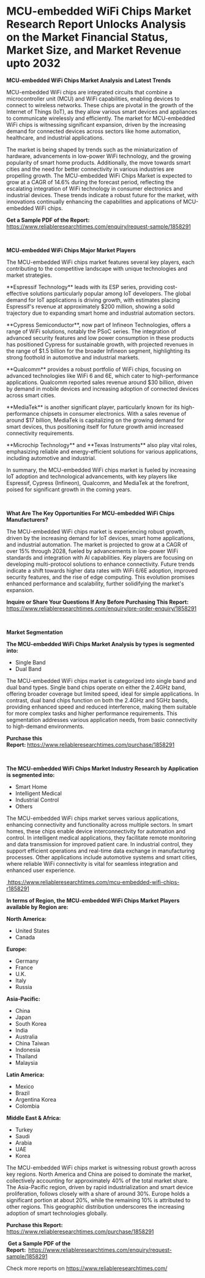 <p><h1>MCU-embedded WiFi Chips Market Research Report Unlocks Analysis on the Market Financial Status, Market Size, and Market Revenue upto 2032</h1></p><p><strong>MCU-embedded WiFi Chips Market Analysis and Latest Trends</strong></p>
<p><p>MCU-embedded WiFi chips are integrated circuits that combine a microcontroller unit (MCU) and WiFi capabilities, enabling devices to connect to wireless networks. These chips are pivotal in the growth of the Internet of Things (IoT), as they allow various smart devices and appliances to communicate wirelessly and efficiently. The market for MCU-embedded WiFi chips is witnessing significant expansion, driven by the increasing demand for connected devices across sectors like home automation, healthcare, and industrial applications.</p><p>The market is being shaped by trends such as the miniaturization of hardware, advancements in low-power WiFi technology, and the growing popularity of smart home products. Additionally, the move towards smart cities and the need for better connectivity in various industries are propelling growth. The MCU-embedded WiFi Chips Market is expected to grow at a CAGR of 14.6% during the forecast period, reflecting the escalating integration of WiFi technology in consumer electronics and industrial devices. These trends indicate a robust future for the market, with innovations continually enhancing the capabilities and applications of MCU-embedded WiFi chips.</p></p>
<p><strong>Get a Sample PDF of the Report:&nbsp;</strong> <a href="https://www.reliableresearchtimes.com/enquiry/request-sample/1858291?utm_campaign=2305&utm_medium=2&utm_source=Github&utm_content=ia&utm_term=13022025&utm_id=mcu-embedded-wifi-chips">https://www.reliableresearchtimes.com/enquiry/request-sample/1858291</a></p>
<p>&nbsp;</p>
<p><strong>MCU-embedded WiFi Chips Major Market Players</strong></p>
<p><p>The MCU-embedded WiFi chips market features several key players, each contributing to the competitive landscape with unique technologies and market strategies. </p><p>**Espressif Technology** leads with its ESP series, providing cost-effective solutions particularly popular among IoT developers. The global demand for IoT applications is driving growth, with estimates placing Espressif's revenue at approximately $200 million, showing a solid trajectory due to expanding smart home and industrial automation sectors.</p><p>**Cypress Semiconductor**, now part of Infineon Technologies, offers a range of WiFi solutions, notably the PSoC series. The integration of advanced security features and low power consumption in these products has positioned Cypress for sustainable growth, with projected revenues in the range of $1.5 billion for the broader Infineon segment, highlighting its strong foothold in automotive and industrial markets.</p><p>**Qualcomm** provides a robust portfolio of WiFi chips, focusing on advanced technologies like WiFi 6 and 6E, which cater to high-performance applications. Qualcomm reported sales revenue around $30 billion, driven by demand in mobile devices and increasing adoption of connected devices across smart cities.</p><p>**MediaTek** is another significant player, particularly known for its high-performance chipsets in consumer electronics. With a sales revenue of around $17 billion, MediaTek is capitalizing on the growing demand for smart devices, thus positioning itself for future growth amid increased connectivity requirements.</p><p>**Microchip Technology** and **Texas Instruments** also play vital roles, emphasizing reliable and energy-efficient solutions for various applications, including automotive and industrial.</p><p>In summary, the MCU-embedded WiFi chips market is fueled by increasing IoT adoption and technological advancements, with key players like Espressif, Cypress (Infineon), Qualcomm, and MediaTek at the forefront, poised for significant growth in the coming years.</p></p>
<p>&nbsp;</p>
<p><strong>What Are The Key Opportunities For MCU-embedded WiFi Chips Manufacturers?</strong></p>
<p><p>The MCU-embedded WiFi chips market is experiencing robust growth, driven by the increasing demand for IoT devices, smart home applications, and industrial automation. The market is projected to grow at a CAGR of over 15% through 2028, fueled by advancements in low-power WiFi standards and integration with AI capabilities. Key players are focusing on developing multi-protocol solutions to enhance connectivity. Future trends indicate a shift towards higher data rates with WiFi 6/6E adoption, improved security features, and the rise of edge computing. This evolution promises enhanced performance and scalability, further solidifying the market's expansion.</p></p>
<p><strong>Inquire or Share Your Questions If Any Before Purchasing This Report:</strong> <a href="https://www.reliableresearchtimes.com/enquiry/pre-order-enquiry/1858291?utm_campaign=2305&utm_medium=2&utm_source=Github&utm_content=ia&utm_term=13022025&utm_id=mcu-embedded-wifi-chips">https://www.reliableresearchtimes.com/enquiry/pre-order-enquiry/1858291</a></p>
<p>&nbsp;</p>
<p><strong>Market Segmentation</strong></p>
<p><strong>The MCU-embedded WiFi Chips Market Analysis by types is segmented into:</strong></p>
<p><ul><li>Single Band</li><li>Dual Band</li></ul></p>
<p><p>The MCU-embedded WiFi chips market is categorized into single band and dual band types. Single band chips operate on either the 2.4GHz band, offering broader coverage but limited speed, ideal for simple applications. In contrast, dual band chips function on both the 2.4GHz and 5GHz bands, providing enhanced speed and reduced interference, making them suitable for more complex tasks and higher performance requirements. This segmentation addresses various application needs, from basic connectivity to high-demand environments.</p></p>
<p><strong>Purchase this Report:&nbsp;</strong><a href="https://www.reliableresearchtimes.com/purchase/1858291?utm_campaign=2305&utm_medium=2&utm_source=Github&utm_content=ia&utm_term=13022025&utm_id=mcu-embedded-wifi-chips">https://www.reliableresearchtimes.com/purchase/1858291</a></p>
<p>&nbsp;</p>
<p><strong>The MCU-embedded WiFi Chips Market Industry Research by Application is segmented into:</strong></p>
<p><ul><li>Smart Home</li><li>Intelligent Medical</li><li>Industrial Control</li><li>Others</li></ul></p>
<p><p>The MCU-embedded WiFi chips market serves various applications, enhancing connectivity and functionality across multiple sectors. In smart homes, these chips enable device interconnectivity for automation and control. In intelligent medical applications, they facilitate remote monitoring and data transmission for improved patient care. In industrial control, they support efficient operations and real-time data exchange in manufacturing processes. Other applications include automotive systems and smart cities, where reliable WiFi connectivity is vital for seamless integration and enhanced user experience.</p></p>
<p><a href="https://www.reliableresearchtimes.com/mcu-embedded-wifi-chips-r1858291?utm_campaign=2305&utm_medium=2&utm_source=Github&utm_content=ia&utm_term=13022025&utm_id=mcu-embedded-wifi-chips">&nbsp;https://www.reliableresearchtimes.com/mcu-embedded-wifi-chips-r1858291</a></p>
<p><strong>In terms of Region, the MCU-embedded WiFi Chips Market Players available by Region are:</strong></p>
<p>
    <p> <strong> North America: </strong>
        <ul>
            <li>United States</li>
            <li>Canada</li>
        </ul>
        </p> 
    <p> <strong> Europe: </strong>
        <ul>
            <li>Germany</li>
            <li>France</li>
            <li>U.K.</li>
            <li>Italy</li>
            <li>Russia</li>
        </ul>
        </p> 
    <p> <strong> Asia-Pacific: </strong>
        <ul>
            <li>China</li>
            <li>Japan</li>
            <li>South Korea</li>
            <li>India</li>
            <li>Australia</li>
            <li>China Taiwan</li>
            <li>Indonesia</li>
            <li>Thailand</li>
            <li>Malaysia</li>
        </ul>
        </p> 
    <p> <strong> Latin America: </strong>
        <ul>
            <li>Mexico</li>
            <li>Brazil</li>
            <li>Argentina Korea</li>
            <li>Colombia</li>
        </ul>
        </p> 
    <p> <strong> Middle East & Africa: </strong>
        <ul>
            <li>Turkey</li>
            <li>Saudi</li>
            <li>Arabia</li>
            <li>UAE</li>
            <li>Korea</li>
        </ul>
    </p>
    </p>
<p><p>The MCU-embedded WiFi chips market is witnessing robust growth across key regions. North America and China are poised to dominate the market, collectively accounting for approximately 40% of the total market share. The Asia-Pacific region, driven by rapid industrialization and smart device proliferation, follows closely with a share of around 30%. Europe holds a significant portion at about 20%, while the remaining 10% is attributed to other regions. This geographic distribution underscores the increasing adoption of smart technologies globally.</p></p>
<p><strong>Purchase this Report: </strong><a href="https://www.reliableresearchtimes.com/purchase/1858291?utm_campaign=2305&utm_medium=2&utm_source=Github&utm_content=ia&utm_term=13022025&utm_id=mcu-embedded-wifi-chips">https://www.reliableresearchtimes.com/purchase/1858291</a></p>
<p>&nbsp;<strong>Get a Sample PDF of the Report:&nbsp;&nbsp;</strong><a href="https://www.reliableresearchtimes.com/enquiry/request-sample/1858291?utm_campaign=2305&utm_medium=2&utm_source=Github&utm_content=ia&utm_term=13022025&utm_id=mcu-embedded-wifi-chips">https://www.reliableresearchtimes.com/enquiry/request-sample/1858291</a></p>
<p><strong></strong></p>
<p>Check more reports on <a href="https://www.reliableresearchtimes.com/?utm_campaign=2305&utm_medium=2&utm_source=Github&utm_content=ia&utm_term=13022025&utm_id=mcu-embedded-wifi-chips">https://www.reliableresearchtimes.com/</a></p>